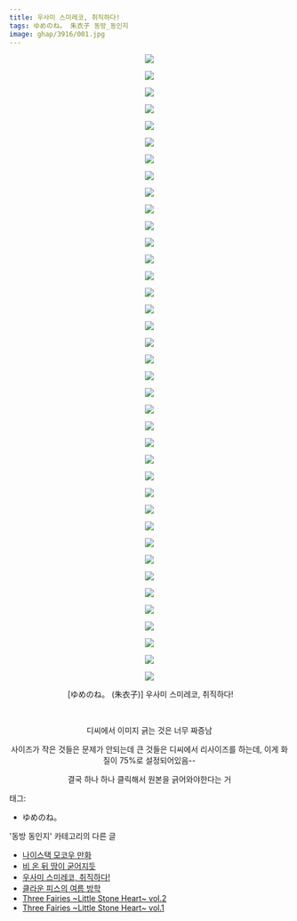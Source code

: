 ```yaml
---
title: 우사미 스미레코, 취직하다!
tags: ゆめのね。 朱衣子 동방_동인지
image: ghap/3916/001.jpg
---
```

<div class="article">
<p style="text-align: center; clear: none; float: none;"><img src="{{ site.nasurl }}/ghap/3916/001.jpg"/></p>
<p style="text-align: center; clear: none; float: none;"><img src="{{ site.nasurl }}/ghap/3916/002.jpg"/></p>
<p style="text-align: center; clear: none; float: none;"><img src="{{ site.nasurl }}/ghap/3916/003.jpg"/></p>
<p style="text-align: center; clear: none; float: none;"><img src="{{ site.nasurl }}/ghap/3916/004.jpg"/></p>
<p style="text-align: center; clear: none; float: none;"><img src="{{ site.nasurl }}/ghap/3916/005.jpg"/></p>
<p style="text-align: center; clear: none; float: none;"><img src="{{ site.nasurl }}/ghap/3916/006.jpg"/></p>
<p style="text-align: center; clear: none; float: none;"><img src="{{ site.nasurl }}/ghap/3916/007.jpg"/></p>
<p style="text-align: center; clear: none; float: none;"><img src="{{ site.nasurl }}/ghap/3916/008.jpg"/></p>
<p style="text-align: center; clear: none; float: none;"><img src="{{ site.nasurl }}/ghap/3916/009.jpg"/></p>
<p style="text-align: center; clear: none; float: none;"><img src="{{ site.nasurl }}/ghap/3916/010.jpg"/></p>
<p style="text-align: center; clear: none; float: none;"><img src="{{ site.nasurl }}/ghap/3916/011.jpg"/></p>
<p style="text-align: center; clear: none; float: none;"><img src="{{ site.nasurl }}/ghap/3916/012.jpg"/></p>
<p style="text-align: center; clear: none; float: none;"><img src="{{ site.nasurl }}/ghap/3916/013.jpg"/></p>
<p style="text-align: center; clear: none; float: none;"><img src="{{ site.nasurl }}/ghap/3916/014.jpg"/></p>
<p style="text-align: center; clear: none; float: none;"><img src="{{ site.nasurl }}/ghap/3916/015.jpg"/></p>
<p style="text-align: center; clear: none; float: none;"><img src="{{ site.nasurl }}/ghap/3916/016.jpg"/></p>
<p style="text-align: center; clear: none; float: none;"><img src="{{ site.nasurl }}/ghap/3916/017.jpg"/></p>
<p style="text-align: center; clear: none; float: none;"><img src="{{ site.nasurl }}/ghap/3916/018.jpg"/></p>
<p style="text-align: center; clear: none; float: none;"><img src="{{ site.nasurl }}/ghap/3916/019.jpg"/></p>
<p style="text-align: center; clear: none; float: none;"><img src="{{ site.nasurl }}/ghap/3916/020.jpg"/></p>
<p style="text-align: center; clear: none; float: none;"><img src="{{ site.nasurl }}/ghap/3916/021.jpg"/></p>
<p style="text-align: center; clear: none; float: none;"><img src="{{ site.nasurl }}/ghap/3916/022.jpg"/></p>
<p style="text-align: center; clear: none; float: none;"><img src="{{ site.nasurl }}/ghap/3916/023.jpg"/></p>
<p style="text-align: center; clear: none; float: none;"><img src="{{ site.nasurl }}/ghap/3916/024.jpg"/></p>
<p style="text-align: center; clear: none; float: none;"><img src="{{ site.nasurl }}/ghap/3916/025.jpg"/></p>
<p style="text-align: center; clear: none; float: none;"><img src="{{ site.nasurl }}/ghap/3916/026.jpg"/></p>
<p style="text-align: center; clear: none; float: none;"><img src="{{ site.nasurl }}/ghap/3916/027.jpg"/></p>
<p style="text-align: center; clear: none; float: none;"><img src="{{ site.nasurl }}/ghap/3916/028.jpg"/></p>
<p style="text-align: center; clear: none; float: none;"><img src="{{ site.nasurl }}/ghap/3916/029.jpg"/></p>
<p style="text-align: center; clear: none; float: none;"><img src="{{ site.nasurl }}/ghap/3916/030.jpg"/></p>
<p style="text-align: center; clear: none; float: none;"><img src="{{ site.nasurl }}/ghap/3916/031.jpg"/></p>
<p style="text-align: center; clear: none; float: none;"><img src="{{ site.nasurl }}/ghap/3916/032.jpg"/></p>
<p style="text-align: center; clear: none; float: none;"><img src="{{ site.nasurl }}/ghap/3916/033.jpg"/></p>
<p style="text-align: center; clear: none; float: none;"><img src="{{ site.nasurl }}/ghap/3916/034.jpg"/></p>
<p style="text-align: center; clear: none; float: none;"><img src="{{ site.nasurl }}/ghap/3916/035.jpg"/></p>
<p style="text-align: center; clear: none; float: none;"><img src="{{ site.nasurl }}/ghap/3916/036.jpg"/></p>
<p style="text-align: center; clear: none; float: none;"><img src="{{ site.nasurl }}/ghap/3916/037.jpg"/></p>
<p style="text-align: center; clear: none; float: none;"><img src="{{ site.nasurl }}/ghap/3916/038.jpg"/></p>
<p style="text-align: center; clear: none; float: none;"> [ゆめのね。 (朱衣子)] 우사미 스미레코, 취직하다!</p>
<p style="text-align: center; clear: none; float: none;"><br/></p>
<p style="text-align: center; clear: none; float: none;">디씨에서 이미지 긁는 것은 너무 짜증남</p>
<p style="text-align: center; clear: none; float: none;">사이즈가 작은 것들은 문제가 안되는데 큰 것들은 디씨에서 리사이즈를 하는데, 이게 화질이 75%로 설정되어있음--</p>
<p style="text-align: center; clear: none; float: none;">결국 하나 하나 클릭해서 원본을 긁어와야한다는 거</p>
</div><div class="tagTrail">
<p>태그: </p>
<ul>
<li>ゆめのね。</li>
</ul>
</div><div class="another">
<p>'동방 동인지' 카테고리의 다른 글</p>
<ul>
<li><a href="/2017-10-27-ghap_3918">나이스택 모코우 만화</a></li>
<li><a href="/2017-10-27-ghap_3917">비 온 뒤 땅이 굳어지듯</a></li>
<li><a href="/2017-10-27-ghap_3916">우사미 스미레코, 취직하다!</a></li>
<li><a href="/2017-10-24-ghap_3914">클라운 피스의 여름 방학</a></li>
<li><a href="/2017-10-24-ghap_3913">Three Fairies ~Little Stone Heart~ vol.2</a></li>
<li><a href="/2017-10-24-ghap_3912">Three Fairies ~Little Stone Heart~ vol.1</a></li>
</ul>
</div><div class="cb_module cb_fluid">
<div class="cb_wrt cb_profile">
</div><!-- commentList close -->
</div>